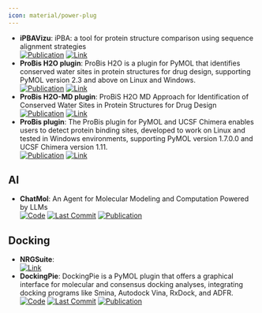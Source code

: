 ```yaml
---
icon: material/power-plug
---
```


- **iPBAVizu**: iPBA: a tool for protein structure comparison using sequence alignment strategies  
	[![Publication](https://img.shields.io/badge/Publication-Citations:82-blue?style=for-the-badge&logo=bookstack)](https://doi.org/10.1093/nar/gkr333) [![Link](https://img.shields.io/badge/Link-online-brightgreen?style=for-the-badge&logo=cachet&logoColor=65FF8F)](https://www.dsimb.inserm.fr/dsimb_tools/iPBAVizu/) 
- **ProBis H2O plugin**: ProBis H2O is a plugin for PyMOL that identifies conserved water sites in protein structures for drug design, supporting PyMOL version 2.3 and above on Linux and Windows.  
	[![Publication](https://img.shields.io/badge/Publication-Citations:43-blue?style=for-the-badge&logo=bookstack)](doi:10.1021/acs.jcim.7b00443) [![Link](https://img.shields.io/badge/Link-online-brightgreen?style=for-the-badge&logo=cachet&logoColor=65FF8F)](http://insilab.org/probis-h2o/) 
- **ProBis H2O-MD plugin**: ProBiS H2O MD Approach for Identification of Conserved Water Sites in Protein Structures for Drug Design  
	[![Publication](https://img.shields.io/badge/Publication-Citations:18-blue?style=for-the-badge&logo=bookstack)](https://doi.org/10.1021/acsmedchemlett.9b00651) [![Link](https://img.shields.io/badge/Link-online-brightgreen?style=for-the-badge&logo=cachet&logoColor=65FF8F)](http://insilab.org/probis-h2o-md/) 
- **ProBis plugin**: The ProBis plugin for PyMOL and UCSF Chimera enables users to detect protein binding sites, developed to work on Linux and tested in Windows environments, supporting PyMOL version 1.7.0.0 and UCSF Chimera version 1.11.  
	[![Publication](https://img.shields.io/badge/Publication-Citations:28-blue?style=for-the-badge&logo=bookstack)](https://doi.org/10.1021/acs.jmedchem.6b01277) [![Link](https://img.shields.io/badge/Link-online-brightgreen?style=for-the-badge&logo=cachet&logoColor=65FF8F)](http://insilab.org/probis-plugin/) 

## **AI**
- **ChatMol**: An Agent for Molecular Modeling and Computation Powered by LLMs  
		[![Code](https://img.shields.io/github/stars/ChatMol/ChatMol?style=for-the-badge&logo=github)](https://github.com/ChatMol/ChatMol) [![Last Commit](https://img.shields.io/github/last-commit/ChatMol/ChatMol?style=for-the-badge&logo=github)](https://github.com/ChatMol/ChatMol) [![Publication](https://img.shields.io/badge/Publication-Citations:0-blue?style=for-the-badge&logo=bookstack)](https://doi.org/10.18653/v1%2F2024.langmol-1.7) 

## **Docking**
- **NRGSuite**:   
	[![Link](https://img.shields.io/badge/Link-online-brightgreen?style=for-the-badge&logo=cachet&logoColor=65FF8F)](http://biophys.umontreal.ca/nrg/resources.html) 
- **DockingPie**: DockingPie is a PyMOL plugin that offers a graphical interface for molecular and consensus docking analyses, integrating docking programs like Smina, Autodock Vina, RxDock, and ADFR.  
		[![Code](https://img.shields.io/github/stars/paiardin/DockingPie?style=for-the-badge&logo=github)](https://github.com/paiardin/DockingPie) [![Last Commit](https://img.shields.io/github/last-commit/paiardin/DockingPie?style=for-the-badge&logo=github)](https://github.com/paiardin/DockingPie) [![Publication](https://img.shields.io/badge/Publication-Citations:29-blue?style=for-the-badge&logo=bookstack)](https://doi.org/10.1093/bioinformatics/btac452) 
